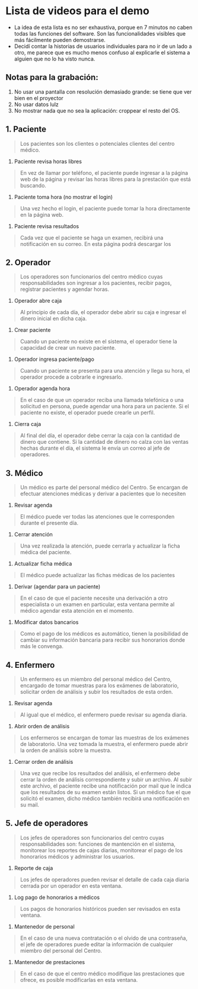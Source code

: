# Lista de videos para el demo
- La idea de esta lista es no ser exhaustiva, porque en 7 minutos no caben todas las funciones del software. Son las funcionalidades visibles que más fácilmente pueden demostrarse.
- Decidí contar la historias de usuarios individuales para no ir de un lado a otro, me parece que es mucho menos confuso al explicarle el sistema a alguien que no lo ha visto nunca.

## Notas para la grabación:
1. No usar una pantalla con resolución demasiado grande: se tiene que ver bien en el proyector
1. No usar datos lulz
1. No mostrar nada que no sea la aplicación: croppear el resto del OS.


##  1. Paciente
> Los pacientes son los clientes o potenciales clientes del centro médico.

1. Paciente revisa horas libres
> En vez de llamar por teléfono, el paciente puede ingresar a la página web de la página y revisar las horas libres para la prestación que está buscando.

1. Paciente toma hora (no mostrar el login)
> Una vez hecho el login, el paciente puede tomar la hora directamente en la página web.

1. Paciente revisa resultados
> Cada vez que el paciente se haga un examen, recibirá una notificación en su correo. En esta página podrá descargar los


## 2. Operador
> Los operadores son funcionarios del centro médico cuyas responsabilidades son ingresar a los pacientes, recibir pagos, registrar pacientes y agendar horas.

1. Operador abre caja
> Al principio de cada día, el operador debe abrir su caja e ingresar el dinero inicial en dicha caja.

1. Crear paciente
> Cuando un paciente no existe en el sistema, el operador tiene la capacidad de crear un nuevo paciente.

1. Operador ingresa paciente/pago
> Cuando un paciente se presenta para una atención y llega su hora, el operador procede a cobrarle e ingresarlo.

1. Operador agenda hora
> En el caso de que un operador reciba una llamada telefónica o una solicitud en persona, puede agendar una hora para un paciente. Si el paciente no existe, el operador puede crearle un perfil.

1. Cierra caja
> Al final del día, el operador debe cerrar la caja con la cantidad de dinero que contiene. Si la cantidad de dinero no calza con las ventas hechas durante el día, el sistema le envía un correo al jefe de operadores.


## 3. Médico
> Un médico es parte del personal médico del Centro. Se encargan de efectuar atenciones médicas y derivar a pacientes que lo necesiten

1. Revisar agenda
> El médico puede ver todas las atenciones que le corresponden durante el presente día.

1. Cerrar atención
> Una vez realizada la atención, puede cerrarla y actualizar la ficha médica del paciente.

1. Actualizar ficha médica
> El médico puede actualizar las fichas médicas de los pacientes

1. Derivar (agendar para un paciente)
> En el caso de que el paciente necesite una derivación a otro especialista o un examen en particular, esta ventana permite al médico agendar esta atención en el momento.

1. Modificar datos bancarios
> Como el pago de los médicos es automático, tienen la posibilidad de cambiar su información bancaria para recibir sus honorarios donde más le convenga.

## 4. Enfermero
> Un enfermero es un miembro del personal médico del Centro, encargado de tomar muestras para los exámenes de laboratorio, solicitar orden de análisis y subir los resultados de esta orden.

1. Revisar agenda
> Al igual que el médico, el enfermero puede revisar su agenda diaria.

1. Abrir orden de análisis
> Los enfermeros se encargan de tomar las muestras de los exámenes de laboratorio. Una vez tomada la muestra, el enfermero puede abrir la orden de análisis sobre la muestra.

1. Cerrar orden de análisis
> Una vez que recibe los resultados del análisis, el enfermero debe cerrar la orden de análisis correspondiente y subir un archivo. Al subir este archivo, el paciente recibe una notificación por mail que le indica que los resultados de su examen están listos. Si un médico fue el que solicitó el examen, dicho médico también recibirá una notificación en su mail.


## 5. Jefe de operadores
> Los jefes de operadores son funcionarios del centro cuyas responsabilidades son: funciones de mantención en el sistema, monitorear los reportes de cajas diarias, monitorear el pago de los honorarios médicos y administrar los usuarios.

1. Reporte de caja
> Los jefes de operadores pueden revisar el detalle de cada caja diaria cerrada por un operador en esta ventana.


1. Log pago de honorarios a médicos
> Los pagos de honorarios históricos pueden ser revisados en esta ventana.

1. Mantenedor de personal
> En el caso de una nueva contratación o el olvido de una contraseña, el jefe de operadores puede editar la información de cualquier miembro del personal del Centro.

1. Mantenedor de prestaciones
> En el caso de que el centro médico modifique las prestaciones que ofrece, es posible modificarlas en esta ventana.
